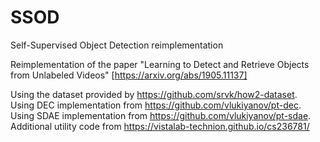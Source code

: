 # SSOD
Self-Supervised Object Detection reimplementation

Reimplementation of the paper "Learning to Detect and Retrieve Objects from Unlabeled Videos" [https://arxiv.org/abs/1905.11137]

Using the dataset provided by https://github.com/srvk/how2-dataset.   
Using DEC implementation from https://github.com/vlukiyanov/pt-dec.   
Using SDAE implementation from https://github.com/vlukiyanov/pt-sdae.
Additional utility code from https://vistalab-technion.github.io/cs236781/
